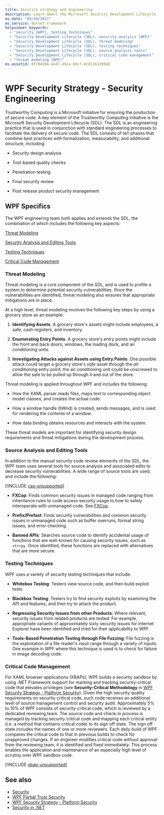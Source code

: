 ```yaml
---
title: Security strategy and engineering
description: Learn about the Microsoft Security Development Lifecycle (SDL) which is a key element of the Trustworthy computing initiative.
ms.date: "03/30/2017"
ms.service: dotnet-framework
helpviewer_keywords:
  - "security [WPF], testing techniques"
  - "Security Development Lifecycle (SDL), security analysis [WPF]"
  - "Security Development Lifecycle (SDL), threat modeling"
  - "Security Development Lifecycle (SDL), testing techniques"
  - "Security Development Lifecycle (SDL), source analysis tools"
  - "Security Development Lifecycle (SDL), critical code management"
  - "threat modeling [WPF]"
ms.assetid: 0fc04394-4e47-49ca-b0cf-8cd1161d95b9
---
```

# WPF Security Strategy - Security Engineering

Trustworthy Computing is a Microsoft initiative for ensuring the production of secure code. A key element of the Trustworthy Computing initiative is the Microsoft Security Development Lifecycle (SDL). The SDL is an engineering practice that is used in conjunction with standard engineering processes to facilitate the delivery of secure code. The SDL consists of ten phases that combine best practices with formalization, measurability, and additional structure, including:

- Security design analysis

- Tool-based quality checks

- Penetration testing

- Final security review

- Post release product security management

## WPF Specifics

The WPF engineering team both applies and extends the SDL, the combination of which includes the following key aspects:

[Threat Modeling](#threat_modeling)

[Security Analysis and Editing Tools](#tools)

[Testing Techniques](#techniques)

[Critical Code Management](#critical_code)

<a name="threat_modeling"></a>

### Threat Modeling

Threat modeling is a core component of the SDL, and is used to profile a system to determine potential security vulnerabilities. Once the vulnerabilities are identified, threat modeling also ensures that appropriate mitigations are in place.

At a high level, threat modeling involves the following key steps by using a grocery store as an example:

1. **Identifying Assets**. A grocery store's assets might include employees, a safe, cash registers, and inventory.

2. **Enumerating Entry Points**. A grocery store's entry points might include the front and back doors, windows, the loading dock, and air conditioning units.

3. **Investigating Attacks against Assets using Entry Points**. One possible attack could target a grocery store's *safe* asset through the *air conditioning* entry point; the air conditioning unit could be unscrewed to allow the safe to be pulled up through it and out of the store.

Threat modeling is applied throughout WPF and includes the following:

- How the XAML parser reads files, maps text to corresponding object model classes, and creates the actual code.

- How a window handle (hWnd) is created, sends messages, and is used for rendering the contents of a window.

- How data binding obtains resources and interacts with the system.

These threat models are important for identifying security design requirements and threat mitigations during the development process.

<a name="tools"></a>

### Source Analysis and Editing Tools

In addition to the manual security code review elements of the SDL, the WPF team uses several tools for source analysis and associated edits to decrease security vulnerabilities. A wide range of source tools are used, and include the following:

[!INCLUDE [cas-unsupported](~/wpf/includes/cas-unsupported.md)]

- **FXCop**: Finds common security issues in managed code ranging from inheritance rules to code access security usage to how to safely interoperate with unmanaged code. See [FXCop](/previous-versions/dotnet/netframework-3.0/bb429476%28v=vs.80%29).

- **Prefix/Prefast**: Finds security vulnerabilities and common security issues in unmanaged code such as buffer overruns, format string issues, and error checking.

- **Banned APIs**: Searches source code to identify accidental usage of functions that are well-known for causing security issues, such as `strcpy`. Once identified, these functions are replaced with alternatives that are more secure.

<a name="techniques"></a>

### Testing Techniques

WPF uses a variety of security testing techniques that include:

- **Whitebox Testing**: Testers view source code, and then build exploit tests.

- **Blackbox Testing**: Testers try to find security exploits by examining the API and features, and then try to attack the product.

- **Regressing Security Issues from other Products**: Where relevant, security issues from related products are tested. For example, appropriate variants of approximately sixty security issues for Internet Explorer have been identified and tried for their applicability to WPF.

- **Tools-Based Penetration Testing through File Fuzzing**: File fuzzing is the exploitation of a file reader's input range through a variety of inputs. One example in WPF where this technique is used is to check for failure in image decoding code.

<a name="critical_code"></a>

### Critical Code Management

For XAML browser applications (XBAPs), WPF builds a security sandbox by using .NET Framework support for marking and tracking security-critical code that elevates privileges (see **Security-Critical Methodology** in [WPF Security Strategy - Platform Security](wpf-security-strategy-platform-security.md)). Given the high security quality requirements on security critical code, such code receives an additional level of source management control and security audit. Approximately 5% to 10% of WPF consists of security-critical code, which is reviewed by a dedicated reviewing team. The source code and check-in process is managed by tracking security critical code and mapping each critical entity (i.e. a method that contains critical code) to its sign off state. The sign off state includes the names of one or more reviewers. Each daily build of WPF compares the critical code to that in previous builds to check for unapproved changes. If an engineer modifies critical code without approval from the reviewing team, it is identified and fixed immediately. This process enables the application and maintenance of an especially high level of scrutiny over WPF sandbox code.

[!INCLUDE [xbap-unsupported](~/wpf/includes/xbap-unsupported.md)]

## See also

- [Security](security-wpf.md)
- [WPF Partial Trust Security](wpf-partial-trust-security.md)
- [WPF Security Strategy - Platform Security](wpf-security-strategy-platform-security.md)
- [Security in .NET](/dotnet/standard/security/index)
